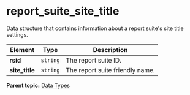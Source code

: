 # report_suite_site_title

Data structure that contains information about a report suite's site title settings.

|Element|Type|Description|
|-------|----|-----------|
|**rsid** |`string` | The report suite ID. |
|**site_title** |`string` | The report suite friendly name. |

**Parent topic:** [Data Types](../data_types/c_datatypes.md)

